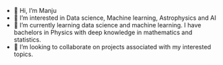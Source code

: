 - 👋 Hi, I’m Manju
- 👀 I’m interested in Data science, Machine learning, Astrophysics and AI
- 🌱 I’m currently learning data science and machine learning. I have bachelors in Physics with deep knowledge in mathematics       and statistics.
- 💞️ I’m looking to collaborate on projects associated with my interested topics.

<!---
ManjuT-2025/ManjuT-2025 is a ✨ special ✨ repository because its `README.md` (this file) appears on your GitHub profile.
You can click the Preview link to take a look at your changes.
--->
